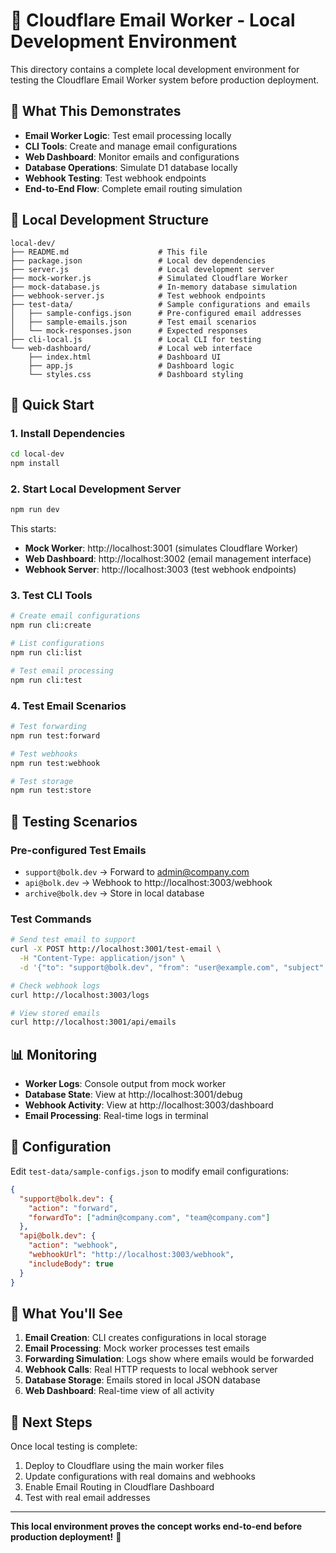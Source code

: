 # 🧪 Cloudflare Email Worker - Local Development Environment

This directory contains a complete local development environment for testing the Cloudflare Email Worker system before production deployment.

## 🎯 **What This Demonstrates**

- **Email Worker Logic**: Test email processing locally
- **CLI Tools**: Create and manage email configurations
- **Web Dashboard**: Monitor emails and configurations
- **Database Operations**: Simulate D1 database locally
- **Webhook Testing**: Test webhook endpoints
- **End-to-End Flow**: Complete email routing simulation

## 📁 **Local Development Structure**

```
local-dev/
├── README.md                    # This file
├── package.json                 # Local dev dependencies
├── server.js                    # Local development server
├── mock-worker.js               # Simulated Cloudflare Worker
├── mock-database.js             # In-memory database simulation
├── webhook-server.js            # Test webhook endpoints
├── test-data/                   # Sample configurations and emails
│   ├── sample-configs.json      # Pre-configured email addresses
│   ├── sample-emails.json       # Test email scenarios
│   └── mock-responses.json      # Expected responses
├── cli-local.js                 # Local CLI for testing
└── web-dashboard/               # Local web interface
    ├── index.html               # Dashboard UI
    ├── app.js                   # Dashboard logic
    └── styles.css               # Dashboard styling
```

## 🚀 **Quick Start**

### **1. Install Dependencies**
```bash
cd local-dev
npm install
```

### **2. Start Local Development Server**
```bash
npm run dev
```

This starts:
- **Mock Worker**: http://localhost:3001 (simulates Cloudflare Worker)
- **Web Dashboard**: http://localhost:3002 (email management interface)
- **Webhook Server**: http://localhost:3003 (test webhook endpoints)

### **3. Test CLI Tools**
```bash
# Create email configurations
npm run cli:create

# List configurations
npm run cli:list

# Test email processing
npm run cli:test
```

### **4. Test Email Scenarios**
```bash
# Test forwarding
npm run test:forward

# Test webhooks
npm run test:webhook

# Test storage
npm run test:store
```

## 🧪 **Testing Scenarios**

### **Pre-configured Test Emails**
- `support@bolk.dev` → Forward to admin@company.com
- `api@bolk.dev` → Webhook to http://localhost:3003/webhook
- `archive@bolk.dev` → Store in local database

### **Test Commands**
```bash
# Send test email to support
curl -X POST http://localhost:3001/test-email \
  -H "Content-Type: application/json" \
  -d '{"to": "support@bolk.dev", "from": "user@example.com", "subject": "Test Support Email"}'

# Check webhook logs
curl http://localhost:3003/logs

# View stored emails
curl http://localhost:3001/api/emails
```

## 📊 **Monitoring**

- **Worker Logs**: Console output from mock worker
- **Database State**: View at http://localhost:3001/debug
- **Webhook Activity**: View at http://localhost:3003/dashboard
- **Email Processing**: Real-time logs in terminal

## 🔧 **Configuration**

Edit `test-data/sample-configs.json` to modify email configurations:

```json
{
  "support@bolk.dev": {
    "action": "forward",
    "forwardTo": ["admin@company.com", "team@company.com"]
  },
  "api@bolk.dev": {
    "action": "webhook",
    "webhookUrl": "http://localhost:3003/webhook",
    "includeBody": true
  }
}
```

## 🎯 **What You'll See**

1. **Email Creation**: CLI creates configurations in local storage
2. **Email Processing**: Mock worker processes test emails
3. **Forwarding Simulation**: Logs show where emails would be forwarded
4. **Webhook Calls**: Real HTTP requests to local webhook server
5. **Database Storage**: Emails stored in local JSON database
6. **Web Dashboard**: Real-time view of all activity

## 🚀 **Next Steps**

Once local testing is complete:
1. Deploy to Cloudflare using the main worker files
2. Update configurations with real domains and webhooks
3. Enable Email Routing in Cloudflare Dashboard
4. Test with real email addresses

---

**This local environment proves the concept works end-to-end before production deployment!** 🎉
